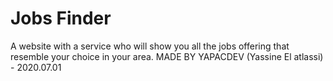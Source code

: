 # Jobs Finder
A website with a service who will show you all the jobs offering that resemble your choice in your area.
MADE BY YAPACDEV (Yassine El atlassi) - 2020.07.01
